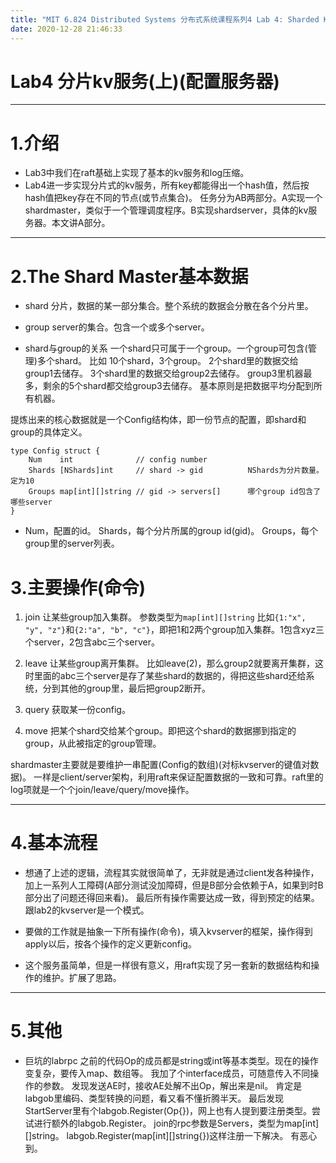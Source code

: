 ```yaml
---
title: "MIT 6.824 Distributed Systems 分布式系统课程系列4 Lab 4: Sharded Key/Value Service(上)"
date: 2020-12-28 21:46:33
---
```


# Lab4 分片kv服务(上)(配置服务器)
---

# 1.介绍

* Lab3中我们在raft基础上实现了基本的kv服务和log压缩。
* Lab4进一步实现分片式的kv服务，所有key都能得出一个hash值，然后按hash值把key存在不同的节点(或节点集合)。
任务分为AB两部分。A实现一个shardmaster，类似于一个管理调度程序。B实现shardserver，具体的kv服务器。本文讲A部分。

---

# 2.The Shard Master基本数据

* shard
分片，数据的某一部分集合。整个系统的数据会分散在各个分片里。

* group
server的集合。包含一个或多个server。

* shard与group的关系
一个shard只可属于一个group。一个group可包含(管理)多个shard。
比如
10个shard，3个group。
2个shard里的数据交给group1去储存。
3个shard里的数据交给group2去储存。
group3里机器最多，剩余的5个shard都交给group3去储存。
基本原则是把数据平均分配到所有机器。

提炼出来的核心数据就是一个Config结构体，即一份节点的配置，即shard和group的具体定义。


```
type Config struct {
    Num    int              // config number
    Shards [NShards]int     // shard -> gid          NShards为分片数量。定为10
    Groups map[int][]string // gid -> servers[]      哪个group id包含了哪些server
}
```


* Num，配置的id。
Shards，每个分片所属的group id(gid)。
Groups，每个group里的server列表。


# 3.主要操作(命令)

1. join
让某些group加入集群。
参数类型为`map[int][]string`
比如`{1:"x", "y", "z"}`和`{2:"a", "b", "c"}`，即把1和2两个group加入集群。1包含xyz三个server，2包含abc三个server。

2. leave
让某些group离开集群。
比如leave(2)，那么group2就要离开集群，这时里面的abc三个server是存了某些shard的数据的，得把这些shard还给系统，分到其他的group里，最后把group2断开。

3. query
获取某一份config。

4. move
把某个shard交给某个group。即把这个shard的数据挪到指定的group，从此被指定的group管理。

shardmaster主要就是要维护一串配置(Config的数组)(对标kvserver的键值对数据)。
一样是client/server架构，利用raft来保证配置数据的一致和可靠。raft里的log项就是一个个join/leave/query/move操作。

---

# 4.基本流程

* 想通了上述的逻辑，流程其实就很简单了，无非就是通过client发各种操作，加上一系列人工障碍(A部分测试没加障碍，但是B部分会依赖于A，如果到时B部分出了问题还得回来看)。
最后所有操作需要达成一致，得到预定的结果。跟lab2的kvserver是一个模式。

* 要做的工作就是抽象一下所有操作(命令)，填入kvserver的框架，操作得到apply以后，按各个操作的定义更新config。

* 这个服务虽简单，但是一样很有意义，用raft实现了另一套新的数据结构和操作的维护。扩展了思路。

---

# 5.其他
* 巨坑的labrpc
之前的代码Op的成员都是string或int等基本类型。现在的操作变复杂，要传入map、数组等。
我加了个interface成员，可随意传入不同操作的参数。
发现发送AE时，接收AE处解不出Op，解出来是nil。
肯定是labgob里编码、类型转换的问题，看又看不懂折腾半天。
最后发现StartServer里有个labgob.Register(Op{})，网上也有人提到要注册类型。尝试进行额外的labgob.Register。
join的rpc参数是Servers，类型为map[int][]string。
labgob.Register(map[int][]string{})这样注册一下解决。
有恶心到。
